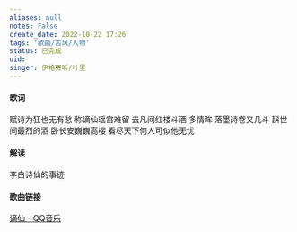 ```yaml
---
aliases: null
notes: False
create_date: 2022-10-22 17:26 
tags: '歌曲/古风/人物'
status: 已完成  
uid: 
singer: 伊格赛听/叶里
---
```


#### 歌词

赋诗为狂也无有愁
称谪仙瑶宫难留
去凡间红楼斗酒
多情眸
落墨诗卷又几斗
斟世间最烈的酒
卧长安巍巍高楼
看尽天下何人可似他无忧

#### 解读

李白诗仙的事迹

#### 歌曲链接

[谪仙 - QQ音乐](https://i.y.qq.com/v8/playsong.html?songid=253511781#webchat_redirect)
